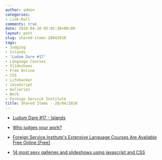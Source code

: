 ```yaml
---
author: admin
categories:
- Link-Roll
comments: true
date: 2010-04-28 05:02:30+00:00
layout: post
slug: shared-items-28042010
tags:
- Judging
- Islands
- 'Ludum Dare #17'
- Language Courses
- Slideshows
- Free Online
- CSS
- Lifehacker
- JavaScript
- Galleries
- Work
- Foreign Service Institute
title: Shared Items - 28/04/2010
---
```



  * [Ludum Dare #17 - Islands](http://thegrieve.co.uk/?p=88)
  

  * [Who judges your work?](http://feedproxy.google.com/~r/typepad/sethsmainblog/~3/35-zjrTDOuA/who-judges-your-work.html)
  

  * [Foreign Service Institute's Extensive Language Courses Are Available Free Online [Free]](http://feeds.gawker.com/~r/lifehacker/full/~3/3LV3RvF9IMU/foreign-service-institutes-extensive-language-courses-are-available-free-online)
  

  * [14 most sexy galleries and slideshows using javascript and CSS](http://www.webdeveloperjuice.com/2010/04/22/14-most-sexy-galleries-and-slideshows-usign-javascript-and-css/)
  

